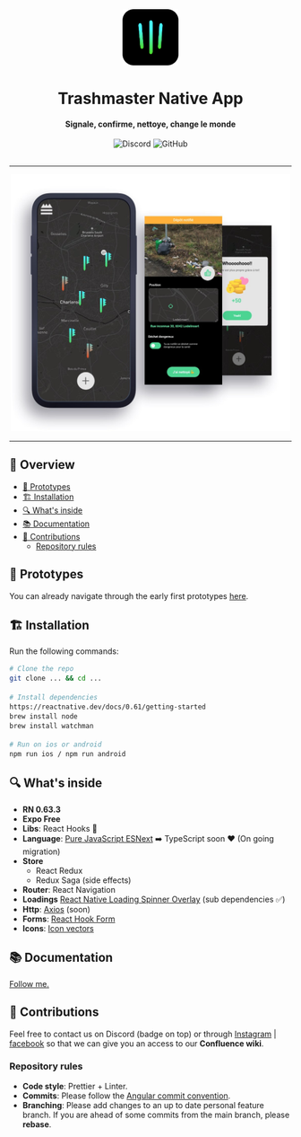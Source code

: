 <div align="center">
    <img src="./assets/docs/trash-ios-app-icon.png" width="100px" alt="trashmaster logo">
    <h1>Trashmaster Native App</h1>
</div>

<h4 align="center">Signale, confirme, nettoye, change le monde</h4>

<div align="center">
  <img alt="Discord" src="https://img.shields.io/discord/738389801602121738">
  <img alt="GitHub" src="https://img.shields.io/github/license/tommy-v/simple-event-list">
</div>

<br />

---

<div align="center">
  <img src="./assets/docs/iphone-group.jpg" width="500px" alt="trashmaster prototypes">
</div>

---

## 👀 Overview <!-- omit in toc -->

- [📱 Prototypes](#-prototypes)
- [🏗 Installation](#-installation)
- [🔍 What's inside](#-whats-inside)
- [📚 Documentation](#-documentation)
- [🙌 Contributions](#-contributions)
  - [Repository rules](#repository-rules)

## 📱 Prototypes

You can already navigate through the early first prototypes [here](https://www.figma.com/proto/BBaugjhYsSMU8dTrc1MgpN/wireframes?node-id=40%3A843&viewport=332%2C-124%2C0.4580148756504059&scaling=min-zoom).

## 🏗 Installation

Run the following commands:

```sh
# Clone the repo
git clone ... && cd ...

# Install dependencies
https://reactnative.dev/docs/0.61/getting-started
brew install node
brew install watchman

# Run on ios or android
npm run ios / npm run android
```

## 🔍 What's inside

- **RN 0.63.3**
- **Expo Free**
- **Libs**: React Hooks 💪
- **Language**: [Pure JavaScript ESNext](https://www.ecma-international.org/ecma-262/#sec-intro) ➡️ TypeScript soon ❤️ (On going migration)
- **Store**
  - React Redux
  - Redux Saga (side effects)
- **Router**: React Navigation
- **Loadings** [React Native Loading Spinner Overlay](https://github.com/joinspontaneous/react-native-loading-spinner-overlay) (sub dependencies ✅)
- **Http**: [Axios](https://github.com/axios/axios) (soon)
- **Forms**: [React Hook Form](https://react-hook-form.com)
- **Icons**: [Icon vectors](https://github.com/oblador/react-native-vector-icons#bundled-icon-sets)

## 📚 Documentation

[Follow me.](docs/general.md)

## 🙌 Contributions

Feel free to contact us on Discord (badge on top) or through [Instagram](https://www.instagram.com/trashmaster_be/) | [facebook](https://www.facebook.com/Trashmaster-592354701141792) so that we can give you an access to our **Confluence wiki**.

### Repository rules

- **Code style**: Prettier + Linter.
- **Commits**: Please follow the [Angular commit convention](https://github.com/angular/angular/blob/master/CONTRIBUTING.md).
- **Branching**: Please add changes to an up to date personal feature branch. If you are ahead of some commits from the main branch, please **rebase**.
